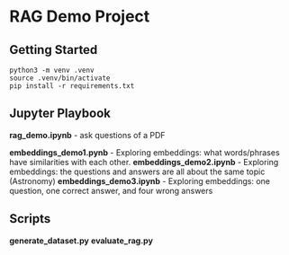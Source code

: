 # RAG Demo Project

## Getting Started

```
python3 -m venv .venv
source .venv/bin/activate
pip install -r requirements.txt
```

## Jupyter Playbook

**rag_demo.ipynb** - ask questions of a PDF

**embeddings_demo1.pynb** - Exploring embeddings: what words/phrases have similarities with each other.
**embeddings_demo2.ipynb** - Exploring embeddings: the questions and answers are all about the same topic (Astronomy)
**embeddings_demo3.ipynb** - Exploring embeddings: one question, one correct answer, and four wrong answers

## Scripts

**generate_dataset.py**
**evaluate_rag.py**
